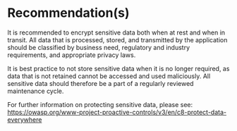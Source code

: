 # Recommendation(s)

It is recommended to encrypt sensitive data both when at rest and when in transit. All data that is processed, stored, and transmitted by the application should be classified by business need, regulatory and industry requirements, and appropriate privacy laws.

It is best practice to not store sensitive data when it is no longer required, as data that is not retained cannot be accessed and used maliciously. All sensitive data should therefore be a part of a regularly reviewed maintenance cycle.

For further information on protecting sensitive data, please see:
<https://owasp.org/www-project-proactive-controls/v3/en/c8-protect-data-everywhere>
